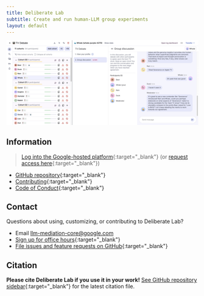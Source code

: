 ```yaml
---
title: Deliberate Lab
subtitle: Create and run human-LLM group experiments
layout: default
---
```


<img
  src="./assets/images/deliberate-lab-example-tv-debate.png"
  alt="Screenshot of Deliberate Lab experiment dashboard"
/>

## Information

> [Log into the Google-hosted platform](https://deliberate-lab.appspot.com/){:target="_blank"}
(or [request access here](https://forms.gle/VCmYQxsZWEA3mbZN6){:target="_blank"})

- [GitHub repository](https://github.com/PAIR-code/deliberate-lab/){:target="_blank"}
- [Contributing](contributing.md){:target="_blank"}
- [Code of Conduct](code-of-conduct.md){:target="_blank"}

## Contact
Questions about using, customizing, or contributing to Deliberate Lab?

- Email llm-mediation-core@google.com
- [Sign up for office hours](https://calendar.google.com/calendar/u/0/appointments/schedules/AcZssZ1vnXTzLbG5csiPLKpZvqO_XvRXZfKnQ3R_D0frPNOlCSz0EDAY3sjVV0azWNkPrTfeg9qCLSIw){:target="_blank"}
- [File issues and feature requests on GitHub](https://github.com/PAIR-code/deliberate-lab/issues/new){:target="_blank"}

## Citation

**Please cite Deliberate Lab if you use it in your work!**
[See GitHub repository sidebar](https://github.com/PAIR-code/deliberate-lab/){:target="_blank"}
for the latest citation file.
